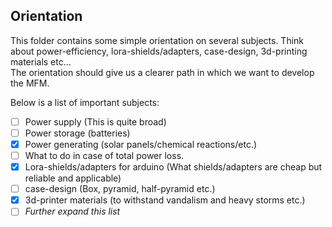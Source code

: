Orientation
---

This folder contains some simple orientation on several subjects. Think about power-efficiency, lora-shields/adapters, case-design, 3d-printing materials etc...  
The orientation should give us a clearer path in which we want to develop the MFM.

Below is a list of important subjects:

 - [ ] Power supply (This is quite broad)
  - [ ] Power storage (batteries)
  - [X] Power generating (solar panels/chemical reactions/etc.)
  - [ ] What to do in case of total power loss.
 - [X] Lora-shields/adapters for arduino (What shields/adapters are cheap but reliable and applicable)
 - [ ] case-design (Box, pyramid, half-pyramid etc.)
 - [X] 3d-printer materials (to withstand vandalism and heavy storms etc.)
 - [ ] *Further expand this list*
